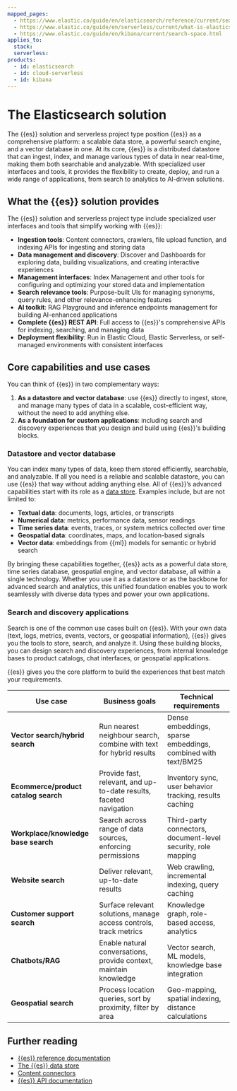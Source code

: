 ```yaml
---
mapped_pages:
  - https://www.elastic.co/guide/en/elasticsearch/reference/current/search-with-elasticsearch.html
  - https://www.elastic.co/guide/en/serverless/current/what-is-elasticsearch-serverless.html
  - https://www.elastic.co/guide/en/kibana/current/search-space.html
applies_to:
  stack:
  serverless:
products:
  - id: elasticsearch
  - id: cloud-serverless
  - id: kibana
---
```


# The Elasticsearch solution

The {{es}} solution and serverless project type position {{es}} as a comprehensive platform: a scalable data store, a powerful search engine, and a vector database in one. At its core, {{es}} is a distributed datastore that can ingest, index, and manage various types of data in near real-time, making them both searchable and analyzable. With specialized user interfaces and tools, it provides the flexibility to create, deploy, and run a wide range of applications, from search to analytics to AI-driven solutions.

## What the {{es}} solution provides

The {{es}} solution and serverless project type include specialized user interfaces and tools that simplify working with {{es}}:

* **Ingestion tools**: Content connectors, crawlers, file upload function, and indexing APIs for ingesting and storing data
* **Data management and discovery**: Discover and Dashboards for exploring data, building visualizations, and creating interactive experiences
* **Management interfaces**: Index Management and other tools for configuring and optimizing your stored data and implementation
* **Search relevance tools**: Purpose-built UIs for managing synonyms, query rules, and other relevance-enhancing features
* **AI toolkit**: RAG Playground and inference endpoints management for building AI-enhanced applications
* **Complete {{es}} REST API**: Full access to {{es}}'s comprehensive APIs for indexing, searching, and managing data
* **Deployment flexibility**: Run in Elastic Cloud, Elastic Serverless, or self-managed environments with consistent interfaces

## Core capabilities and use cases

You can think of {{es}} in two complementary ways:

1. **As a datastore and vector database**: use {{es}} directly to ingest, store, and manage many types of data in a scalable, cost-efficient way, without the need to add anything else.
2. **As a foundation for custom applications**: including search and discovery experiences that you design and build using {{es}}'s building blocks.  

### Datastore and vector database

You can index many types of data, keep them stored efficiently, searchable, and analyzable. If all you need is a reliable and scalable datastore, you can use {{es}} that way without adding anything else. All of {{es}}’s advanced capabilities start with its role as a [data store](/manage-data/data-store.md). Examples include, but are not limited to:

* **Textual data**: documents, logs, articles, or transcripts
* **Numerical data**: metrics, performance data, sensor readings
* **Time series data**: events, traces, or system metrics collected over time
* **Geospatial data**: coordinates, maps, and location-based signals
* **Vector data**: embeddings from {{ml}} models for semantic or hybrid search

By bringing these capabilities together, {{es}} acts as a powerful data store, time series database, geospatial engine, and vector database, all within a single technology. Whether you use it as a datastore or as the backbone for advanced search and analytics, this unified foundation enables you to work seamlessly with diverse data types and power your own applications.

### Search and discovery applications

Search is one of the common use cases built on {{es}}. With your own data (text, logs, metrics, events, vectors, or geospatial information), {{es}} gives you the tools to store, search, and analyze it. Using these building blocks, you can design search and discovery experiences, from internal knowledge bases to product catalogs, chat interfaces, or geospatial applications.

{{es}} gives you the core platform to build the experiences that best match your requirements.

| Use case                             | Business goals                                                     | Technical requirements                                        |
| ------------------------------------ | ------------------------------------------------------------------ | ------------------------------------------------------------- |
| **Vector search/hybrid search**      | Run nearest neighbour search, combine with text for hybrid results | Dense embeddings, sparse embeddings, combined with text/BM25  |
| **Ecommerce/product catalog search** | Provide fast, relevant, and up-to-date results, faceted navigation | Inventory sync, user behavior tracking, results caching       |
| **Workplace/knowledge base search**  | Search across range of data sources, enforcing permissions         | Third-party connectors, document-level security, role mapping |
| **Website search**                   | Deliver relevant, up-to-date results                               | Web crawling, incremental indexing, query caching             |
| **Customer support search**          | Surface relevant solutions, manage access controls, track metrics  | Knowledge graph, role-based access, analytics                 |
| **Chatbots/RAG**                     | Enable natural conversations, provide context, maintain knowledge  | Vector search, ML models, knowledge base integration          |
| **Geospatial search**                | Process location queries, sort by proximity, filter by area        | Geo-mapping, spatial indexing, distance calculations          |

## Further reading

* [{{es}} reference documentation](elasticsearch::docs/reference/elasticsearch/index.md)
* [The {{es}} data store](/manage-data/data-store.md)
* [Content connectors](elasticsearch::docs/reference/search-connectors/index.md)
* [{{es}} API documentation](https://www.elastic.co/docs/api/doc/elasticsearch/v9/)
